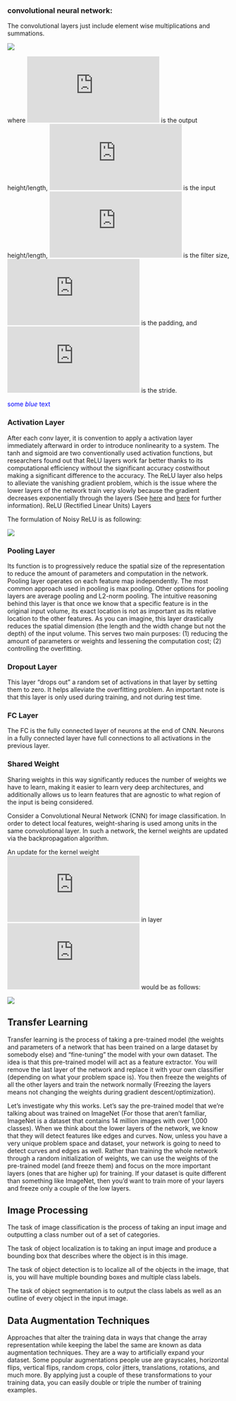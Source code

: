 ### convolutional neural network:
The convolutional layers just include element wise multiplications and summations.

![](https://latex.codecogs.com/gif.latex?O=\frac{W-K+2P}{S}+1)

where ![](https://latex.codecogs.com/gif.latex?O) is the output height/length, ![](https://latex.codecogs.com/gif.latex?W) is the input height/length, ![](https://latex.codecogs.com/gif.latex?K) is the filter size, ![](https://latex.codecogs.com/gif.latex?P) is the padding, and ![](https://latex.codecogs.com/gif.latex?S) is the stride.

<span style="color:blue">some *blue* text</span>

### Activation Layer
After each conv layer, it is convention to apply a activation layer immediately afterward in order to introduce nonlinearity to a system. The tanh and sigmoid are two conventionally used activation functions, but researchers found out that ReLU layers work far better thanks to its computational efficiency without the significant accuracy costwithout making a significant difference to the accuracy. The ReLU layer also helps to alleviate the vanishing gradient problem, which is the issue where the lower layers of the network train very slowly because the gradient decreases exponentially through the layers (See [here](https://en.wikipedia.org/wiki/Vanishing_gradient_problem) and [here](https://www.quora.com/What-is-the-vanishing-gradient-problem) for further information).
ReLU (Rectified Linear Units) Layers

The formulation of Noisy ReLU is as following:

![](https://latex.codecogs.com/gif.latex?f(x)=\max(0,x))

### Pooling Layer
Its function is to progressively reduce the spatial size of the representation to reduce the amount of parameters and computation in the network. Pooling layer operates on each feature map independently. The most common approach used in pooling is max pooling. Other options for pooling layers are average pooling and L2-norm pooling. The intuitive reasoning behind this layer is that once we know that a specific feature is in the original input volume, its exact location is not as important as its relative location to the other features. As you can imagine, this layer drastically reduces the spatial dimension (the length and the width change but not the depth) of the input volume. This serves two main purposes: (1) reducing the amount of parameters or weights and lessening the computation cost; (2) controlling the overfitting.

### Dropout Layer
This layer “drops out” a random set of activations in that layer by setting them to zero. It helps alleviate the overfitting problem. An important note is that this layer is only used during training, and not during test time.

### FC Layer
The FC is the fully connected layer of neurons at the end of CNN. Neurons in a fully connected layer have full connections to all activations in the previous layer.

### Shared Weight
Sharing weights in this way significantly reduces the number of weights we have to learn, making it easier to learn very deep architectures, and additionally allows us to learn features that are agnostic to what region of the input is being considered.

Consider a Convolutional Neural Network (CNN) for image classification. In order to detect local features, weight-sharing is used among units in the same convolutional layer. In such a network, the kernel weights are updated via the backpropagation algorithm.

An update for the kernel weight ![](https://latex.codecogs.com/gif.latex?h_j) in layer ![](https://latex.codecogs.com/gif.latex?l) would be as follows:

![](https://latex.codecogs.com/gif.latex?h_j^l=h_j^l-\eta\cdot\frac{\delta{R}}{\delta{h_j}^l}=h_j^l-\eta\cdot\frac{\delta{R}}{\delta{x_j}^{L}}\cdot\frac{\delta{x_j}^{L}}{\delta{x_j}^{L-1}}\cdot\dots\cdot\frac{\delta{x_j}^{l}}{\delta{h_j}^l})

## Transfer Learning
Transfer learning is the process of taking a pre-trained model (the weights and parameters of a network that has been trained on a large dataset by somebody else) and “fine-tuning” the model with your own dataset. The idea is that this pre-trained model will act as a feature extractor. You will remove the last layer of the network and replace it with your own classifier (depending on what your problem space is). You then freeze the weights of all the other layers and train the network normally (Freezing the layers means not changing the weights during gradient descent/optimization).

Let’s investigate why this works. Let’s say the pre-trained model that we’re talking about was trained on ImageNet (For those that aren’t familiar, ImageNet is a dataset that contains 14 million images with over 1,000 classes). When we think about the lower layers of the network, we know that they will detect features like edges and curves. Now, unless you have a very unique problem space and dataset, your network is going to need to detect curves and edges as well. Rather than training the whole network through a random initialization of weights, we can use the weights of the pre-trained model (and freeze them) and focus on the more important layers (ones that are higher up) for training. If your dataset is quite different than something like ImageNet, then you’d want to train more of your layers and freeze only a couple of the low layers.

## Image Processing
The task of image classification is the process of taking an input image and outputting a class number out of a set of categories.

The task of object localization is to taking an input image and produce a bounding box that describes where the object is in this image.

The task of object detection is to localize all of the objects in the image, that is, you will have multiple bounding boxes and multiple class labels.

The task of object segmentation is to output the class labels as well as an outline of every object in the input image.

## Data Augmentation Techniques
Approaches that alter the training data in ways that change the array representation while keeping the label the same are known as data augmentation techniques. They are a way to artificially expand your dataset. Some popular augmentations people use are grayscales, horizontal flips, vertical flips, random crops, color jitters, translations, rotations, and much more. By applying just a couple of these transformations to your training data, you can easily double or triple the number of training examples.
